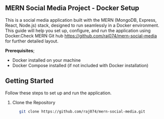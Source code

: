 ## MERN Social Media Project - Docker Setup
   This is a social media application built with the MERN (MongoDB, Express, React, Node.js) stack, designed to run seamlessly in a Docker environment. This guide will help you set up, configure, and run the application using Docker.Check MERN Git hub https://github.com/raj074/mern-social-media for further detailed layout.

  **Prerequisites**;
   - Docker installed on your machine
   - Docker Compose installed (if not included with Docker installation)

## Getting Started
Follow these steps to set up and run the application.

1. Clone the Repository
   ````bash
      git clone https://github.com/raj074/mern-social-media.git

  
